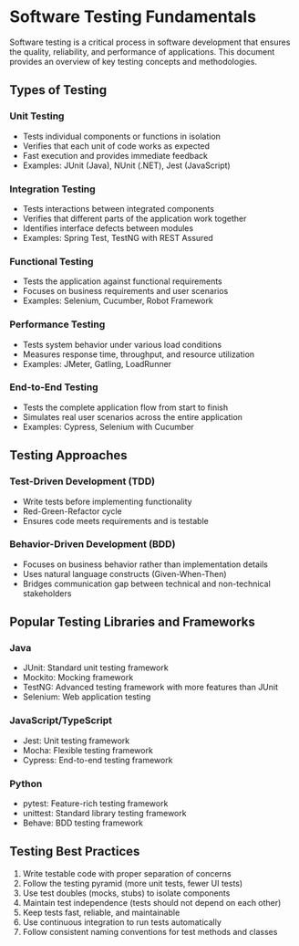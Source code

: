 # Software Testing Fundamentals

Software testing is a critical process in software development that ensures the quality, reliability, and performance of applications. This document provides an overview of key testing concepts and methodologies.

## Types of Testing

### Unit Testing
- Tests individual components or functions in isolation
- Verifies that each unit of code works as expected
- Fast execution and provides immediate feedback
- Examples: JUnit (Java), NUnit (.NET), Jest (JavaScript)

### Integration Testing
- Tests interactions between integrated components
- Verifies that different parts of the application work together
- Identifies interface defects between modules
- Examples: Spring Test, TestNG with REST Assured

### Functional Testing
- Tests the application against functional requirements
- Focuses on business requirements and user scenarios
- Examples: Selenium, Cucumber, Robot Framework

### Performance Testing
- Tests system behavior under various load conditions
- Measures response time, throughput, and resource utilization
- Examples: JMeter, Gatling, LoadRunner

### End-to-End Testing
- Tests the complete application flow from start to finish
- Simulates real user scenarios across the entire application
- Examples: Cypress, Selenium with Cucumber

## Testing Approaches

### Test-Driven Development (TDD)
- Write tests before implementing functionality
- Red-Green-Refactor cycle
- Ensures code meets requirements and is testable

### Behavior-Driven Development (BDD)
- Focuses on business behavior rather than implementation details
- Uses natural language constructs (Given-When-Then)
- Bridges communication gap between technical and non-technical stakeholders

## Popular Testing Libraries and Frameworks

### Java
- JUnit: Standard unit testing framework
- Mockito: Mocking framework
- TestNG: Advanced testing framework with more features than JUnit
- Selenium: Web application testing

### JavaScript/TypeScript
- Jest: Unit testing framework
- Mocha: Flexible testing framework
- Cypress: End-to-end testing framework

### Python
- pytest: Feature-rich testing framework
- unittest: Standard library testing framework
- Behave: BDD testing framework

## Testing Best Practices

1. Write testable code with proper separation of concerns
2. Follow the testing pyramid (more unit tests, fewer UI tests)
3. Use test doubles (mocks, stubs) to isolate components
4. Maintain test independence (tests should not depend on each other)
5. Keep tests fast, reliable, and maintainable
6. Use continuous integration to run tests automatically
7. Follow consistent naming conventions for test methods and classes